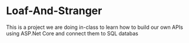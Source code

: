 # Loaf-And-Stranger
This is a project we are doing in-class to learn how to build our own APIs using ASP.Net Core and connect them to SQL databas
